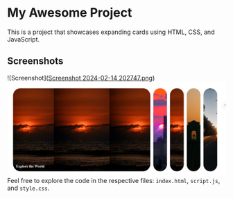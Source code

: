 # My Awesome Project

This is a project that showcases expanding cards using HTML, CSS, and JavaScript.

## Screenshots
![Screenshot]([Screenshot 2024-02-14 202747.png](https://replit.com/@thevishvadeep/Expending-Cards#Screenshot%202024-02-14%20202747.png))
<img src="Screenshot 2024-02-14 202747.png" alt="vishvadeep-chauhan" />
Feel free to explore the code in the respective files: `index.html`, `script.js`, and `style.css`.

